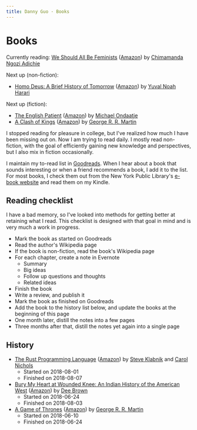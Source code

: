 ```yaml
---
title: Danny Guo · Books
---
```


# Books

Currently reading: [We Should All Be Feminists](https://en.wikipedia.org/wiki/We_Should_All_Be_Feminists) ([Amazon](https://amzn.to/2O9ij3o)) by [Chimamanda Ngozi Adichie](https://en.wikipedia.org/wiki/Chimamanda_Ngozi_Adichie)

Next up (non-fiction):

* [Homo Deus: A Brief History of Tomorrow](https://en.wikipedia.org/wiki/Homo_Deus:_A_Brief_History_of_Tomorrow) ([Amazon](https://amzn.to/2Kr6rrT)) by [Yuval Noah Harari](https://en.wikipedia.org/wiki/Yuval_Noah_Harari)

Next up (fiction):

* [The English Patient](https://en.wikipedia.org/wiki/The_English_Patient) ([Amazon](https://amzn.to/2vewwET)) by [Michael Ondaatje](https://en.wikipedia.org/wiki/Michael_Ondaatje)
* [A Clash of Kings](https://en.wikipedia.org/wiki/A_Clash_of_Kings) ([Amazon](https://amzn.to/2KrjWYG)) by [George R. R. Martin](https://en.wikipedia.org/wiki/George_R._R._Martin)

I stopped reading for pleasure in college, but I've realized how much I have
been missing out on. Now I am trying to read daily. I mostly read non-fiction,
with the goal of efficiently gaining new knowledge and perspectives, but I also
mix in fiction occasionally.

I maintain my to-read list in [Goodreads](https://www.goodreads.com/). When I
hear about a book that sounds interesting or when a friend recommends a book, I
add it to the list. For most books, I check them out from the New York Public
Library's [e-book website](https://nypl.overdrive.com/) and read them on my
Kindle.

## Reading checklist

I have a bad memory, so I've looked into methods for getting better at
retaining what I read. This checklist is designed with that goal in mind and is
very much a work in progress.

* Mark the book as started on Goodreads
* Read the author's Wikipedia page
* If the book is non-fiction, read the book's Wikipedia page
* For each chapter, create a note in Evernote
    * Summary
    * Big ideas
    * Follow up questions and thoughts
    * Related ideas
* Finish the book
* Write a review, and publish it
* Mark the book as finished on Goodreads
* Add the book to the history list below, and update the books at the beginning of this page
* One month later, distill the notes into a few pages
* Three months after that, distill the notes yet again into a single page

## History

* [The Rust Programming Language](https://doc.rust-lang.org/book/) ([Amazon](https://amzn.to/2Koooqg)) by [Steve Klabnik](https://www.steveklabnik.com/) and [Carol Nichols](http://carol-nichols.com/)
    * Started on 2018-08-01
    * Finished on 2018-08-07
* [Bury My Heart at Wounded Knee: An Indian History of the American West](https://en.wikipedia.org/wiki/Bury_My_Heart_at_Wounded_Knee) ([Amazon](https://amzn.to/2tvnMtp)) by [Dee Brown](https://en.wikipedia.org/wiki/Dee_Brown_(writer))
    * Started on 2018-06-24
    * Finished on 2018-08-03
* [A Game of Thrones](https://en.wikipedia.org/wiki/A_Game_of_Thrones) ([Amazon](https://amzn.to/2KphvWA)) by [George R. R. Martin](https://en.wikipedia.org/wiki/George_R._R._Martin)
    * Started on 2018-06-10
    * Finished on 2018-06-24
